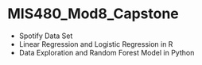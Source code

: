 # MIS480_Mod8_Capstone
* Spotify Data Set
* Linear Regression and Logistic Regression in R
* Data Exploration and Random Forest Model in Python
